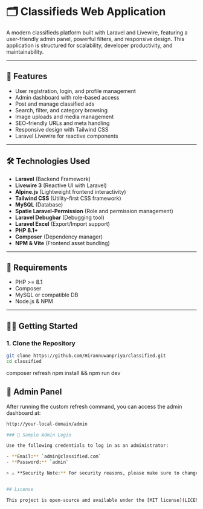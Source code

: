 # 🗂️ Classifieds Web Application

A modern classifieds platform built with Laravel and Livewire, featuring a user-friendly admin panel, powerful filters, and responsive design. This application is structured for scalability, developer productivity, and maintainability.

---

## 🚀 Features

- User registration, login, and profile management
- Admin dashboard with role-based access
- Post and manage classified ads
- Search, filter, and category browsing
- Image uploads and media management
- SEO-friendly URLs and meta handling
- Responsive design with Tailwind CSS
- Laravel Livewire for reactive components

---

## 🛠️ Technologies Used

- **Laravel** (Backend Framework)
- **Livewire 3** (Reactive UI with Laravel)
- **Alpine.js** (Lightweight frontend interactivity)
- **Tailwind CSS** (Utility-first CSS framework)
- **MySQL** (Database)
- **Spatie Laravel-Permission** (Role and permission management)
- **Laravel Debugbar** (Debugging tool)
- **Laravel Excel** (Export/Import support)
- **PHP 8.1+**
- **Composer** (Dependency manager)
- **NPM & Vite** (Frontend asset bundling)

---

## 🧰 Requirements

- PHP >= 8.1
- Composer
- MySQL or compatible DB
- Node.js & NPM

---

## 🧑‍💻 Getting Started

### 1. Clone the Repository

```bash
git clone https://github.com/Hirannuwanpriya/classified.git
cd classified

```
composer refresh
npm install && npm run dev



## 🔐 Admin Panel

After running the custom refresh command, you can access the admin dashboard at:
```bash
http://your-local-domain/admin

### 🔐 Sample Admin Login

Use the following credentials to log in as an administrator:

- **Email:** `admin@classified.com`
- **Password:** `admin`

> ⚠️ **Security Note:** For security reasons, please make sure to change the default admin password after the first login, especially in production environments.


## License

This project is open-source and available under the [MIT license](LICENSE).
